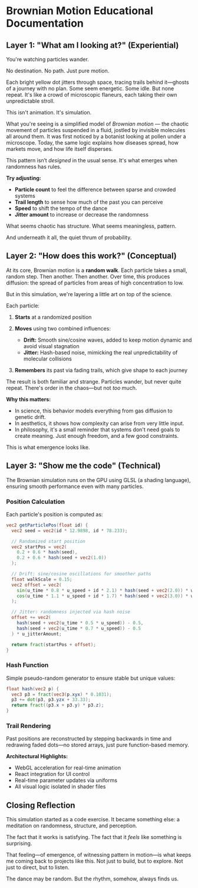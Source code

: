 # Brownian Motion Educational Documentation

## Layer 1: "What am I looking at?" (Experiential)

You're watching particles wander.

No destination. No path. Just pure motion.

Each bright yellow dot jitters through space, tracing trails behind it—ghosts of a journey with no plan. Some seem energetic. Some idle. But none repeat. It's like a crowd of microscopic flaneurs, each taking their own unpredictable stroll.

This isn't animation. It's simulation.

What you're seeing is a simplified model of *Brownian motion* — the chaotic movement of particles suspended in a fluid, jostled by invisible molecules all around them. It was first noticed by a botanist looking at pollen under a microscope. Today, the same logic explains how diseases spread, how markets move, and how life itself disperses.

This pattern isn’t *designed* in the usual sense. It's what emerges when randomness has rules.

**Try adjusting:**

* **Particle count** to feel the difference between sparse and crowded systems
* **Trail length** to sense how much of the past you can perceive
* **Speed** to shift the tempo of the dance
* **Jitter amount** to increase or decrease the randomness

What seems chaotic has structure. What seems meaningless, pattern.

And underneath it all, the quiet thrum of probability.

## Layer 2: "How does this work?" (Conceptual)

At its core, Brownian motion is a **random walk**. Each particle takes a small, random step. Then another. Then another. Over time, this produces diffusion: the spread of particles from areas of high concentration to low.

But in this simulation, we're layering a little art on top of the science.

Each particle:

1. **Starts** at a randomized position
2. **Moves** using two combined influences:

   * **Drift:** Smooth sine/cosine waves, added to keep motion dynamic and avoid visual stagnation
   * **Jitter:** Hash-based noise, mimicking the real unpredictability of molecular collisions
3. **Remembers** its past via fading trails, which give shape to each journey

The result is both familiar and strange. Particles wander, but never quite repeat. There's order in the chaos—but not *too* much.

**Why this matters:**

* In science, this behavior models everything from gas diffusion to genetic drift.
* In aesthetics, it shows how complexity can arise from very little input.
* In philosophy, it's a small reminder that systems don't need goals to create meaning. Just enough freedom, and a few good constraints.

This is what emergence looks like.

## Layer 3: "Show me the code" (Technical)

The Brownian simulation runs on the GPU using GLSL (a shading language), ensuring smooth performance even with many particles.

### Position Calculation

Each particle's position is computed as:

```glsl
vec2 getParticlePos(float id) {
  vec2 seed = vec2(id * 12.9898, id * 78.233);

  // Randomized start position
  vec2 startPos = vec2(
    0.2 + 0.6 * hash(seed),
    0.2 + 0.6 * hash(seed + vec2(1.0))
  );

  // Drift: sine/cosine oscillations for smoother paths
  float walkScale = 0.15;
  vec2 offset = vec2(
    sin(u_time * 0.8 * u_speed + id * 2.1) * hash(seed + vec2(2.0)) * walkScale,
    cos(u_time * 1.1 * u_speed + id * 1.7) * hash(seed + vec2(3.0)) * walkScale
  );

  // Jitter: randomness injected via hash noise
  offset += vec2(
    hash(seed + vec2(u_time * 0.5 * u_speed)) - 0.5,
    hash(seed + vec2(u_time * 0.7 * u_speed)) - 0.5
  ) * u_jitterAmount;

  return fract(startPos + offset);
}
```

### Hash Function

Simple pseudo-random generator to ensure stable but unique values:

```glsl
float hash(vec2 p) {
  vec3 p3 = fract(vec3(p.xyx) * 0.1031);
  p3 += dot(p3, p3.yzx + 33.33);
  return fract((p3.x + p3.y) * p3.z);
}
```

### Trail Rendering

Past positions are reconstructed by stepping backwards in time and redrawing faded dots—no stored arrays, just pure function-based memory.

**Architectural Highlights:**

* WebGL acceleration for real-time animation
* React integration for UI control
* Real-time parameter updates via uniforms
* All visual logic isolated in shader files

## Closing Reflection

This simulation started as a code exercise. It became something else: a meditation on randomness, structure, and perception.

The fact that it works is satisfying. The fact that it *feels* like something is surprising.

That feeling—of emergence, of witnessing pattern in motion—is what keeps me coming back to projects like this. Not just to build, but to explore. Not just to direct, but to listen.

The dance may be random. But the rhythm, somehow, always finds us.
